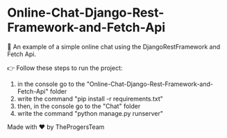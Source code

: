 # Online-Chat-Django-Rest-Framework-and-Fetch-Api

👾 An example of a simple online chat using the DjangoRestFramework and Fetch Api.

👉 Follow these steps to run the project:

1) in the console go to the "Online-Chat-Django-Rest-Framework-and-Fetch-Api" folder
2) write the command "pip install -r requirements.txt"
3) then, in the console go to the "Chat" folder
4) write the command "python manage.py runserver"

Made with ❤️ by TheProgersTeam
